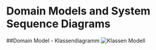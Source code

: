 # Domain Models and System Sequence Diagrams

##Domain Model - Klassendiagramm
<img src="/images/ClassModel.png" alt="Klassen Modell"/>
